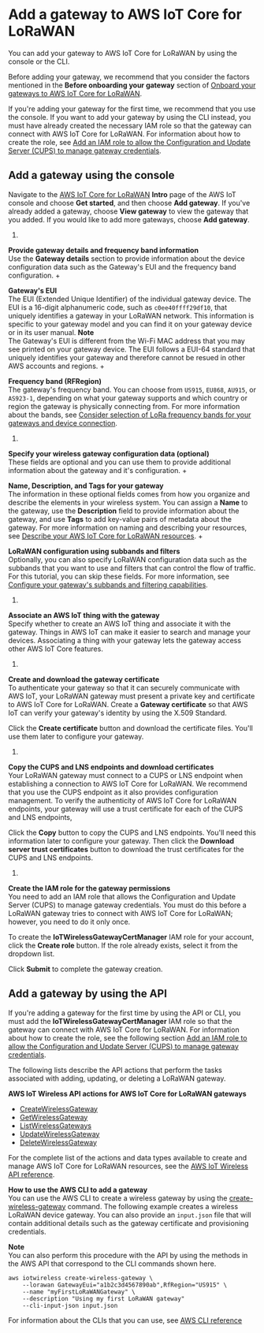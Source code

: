 # Add a gateway to AWS IoT Core for LoRaWAN<a name="connect-iot-lorawan-onboard-gateway-add"></a>

You can add your gateway to AWS IoT Core for LoRaWAN by using the console or the CLI\. 

Before adding your gateway, we recommend that you consider the factors mentioned in the **Before onboarding your gateway** section of [Onboard your gateways to AWS IoT Core for LoRaWAN](connect-iot-lorawan-onboard-gateways.md)\.

If you're adding your gateway for the first time, we recommend that you use the console\. If you want to add your gateway by using the CLI instead, you must have already created the necessary IAM role so that the gateway can connect with AWS IoT Core for LoRaWAN\. For information about how to create the role, see [Add an IAM role to allow the Configuration and Update Server \(CUPS\) to manage gateway credentials](connect-iot-lorawan-rfregion-permissions.md#connect-iot-lorawan-onboard-permissions)\.

## Add a gateway using the console<a name="connect-iot-lorawan-onboard-gateway-console"></a>

Navigate to the [AWS IoT Core for LoRaWAN](https://console.aws.amazon.com/iot/home#/wireless/landing) **Intro** page of the AWS IoT console and choose **Get started**, and then choose **Add gateway**\. If you've already added a gateway, choose **View gateway** to view the gateway that you added\. If you would like to add more gateways, choose **Add gateway**\. 

1. 

**Provide gateway details and frequency band information**  
Use the **Gateway details** section to provide information about the device configuration data such as the Gateway's EUI and the frequency band configuration\.
   + 

**Gateway's EUI**  
The EUI \(Extended Unique Identifier\) of the individual gateway device\. The EUI is a 16\-digit alphanumeric code, such as `c0ee40ffff29df10`, that uniquely identifies a gateway in your LoRaWAN network\. This information is specific to your gateway model and you can find it on your gateway device or in its user manual\.
**Note**  
The Gateway's EUI is different from the Wi\-Fi MAC address that you may see printed on your gateway device\. The EUI follows a EUI\-64 standard that uniquely identifies your gateway and therefore cannot be resued in other AWS accounts and regions\.
   + 

**Frequency band \(RFRegion\)**  
The gateway's frequency band\. You can choose from `US915`, `EU868`, `AU915`, or `AS923-1`, depending on what your gateway supports and which country or region the gateway is physically connecting from\. For more information about the bands, see [Consider selection of LoRa frequency bands for your gateways and device connection](connect-iot-lorawan-rfregion-permissions.md#connect-iot-lorawan-frequency-bands)\.

1. 

**Specify your wireless gateway configuration data \(optional\)**  
These fields are optional and you can use them to provide additional information about the gateway and it's configuration\.
   + 

**Name, Description, and Tags for your gateway**  
The information in these optional fields comes from how you organize and describe the elements in your wireless system\. You can assign a **Name** to the gateway, use the **Description** field to provide information about the gateway, and use **Tags** to add key\-value pairs of metadata about the gateway\. For more information on naming and describing your resources, see [Describe your AWS IoT Core for LoRaWAN resources](connect-iot-lorawan-describe-resource.md)\.
   + 

**LoRaWAN configuration using subbands and filters**  
Optionally, you can also specify LoRaWAN configuration data such as the subbands that you want to use and filters that can control the flow of traffic\. For this tutorial, you can skip these fields\. For more information, see [Configure your gateway's subbands and filtering capabilities](connect-iot-lorawan-subband-filter-configuration.md)\.

1. 

**Associate an AWS IoT thing with the gateway**  
Specify whether to create an AWS IoT thing and associate it with the gateway\. Things in AWS IoT can make it easier to search and manage your devices\. Associating a thing with your gateway lets the gateway access other AWS IoT Core features\.

1. 

**Create and download the gateway certificate**  
To authenticate your gateway so that it can securely communicate with AWS IoT, your LoRaWAN gateway must present a private key and certificate to AWS IoT Core for LoRaWAN\. Create a **Gateway certificate** so that AWS IoT can verify your gateway's identity by using the X\.509 Standard\.

   Click the **Create certificate** button and download the certificate files\. You'll use them later to configure your gateway\.

1. 

**Copy the CUPS and LNS endpoints and download certificates**  
Your LoRaWAN gateway must connect to a CUPS or LNS endpoint when establishing a connection to AWS IoT Core for LoRaWAN\. We recommend that you use the CUPS endpoint as it also provides configuration management\. To verify the authenticity of AWS IoT Core for LoRaWAN endpoints, your gateway will use a trust certificate for each of the CUPS and LNS endpoints,

   Click the **Copy** button to copy the CUPS and LNS endpoints\. You'll need this information later to configure your gateway\. Then click the **Download server trust certificates** button to download the trust certificates for the CUPS and LNS endpoints\.

1. 

**Create the IAM role for the gateway permissions**  
You need to add an IAM role that allows the Configuration and Update Server \(CUPS\) to manage gateway credentials\. You must do this before a LoRaWAN gateway tries to connect with AWS IoT Core for LoRaWAN; however, you need to do it only once\.

   To create the **IoTWirelessGatewayCertManager** IAM role for your account, click the **Create role** button\. If the role already exists, select it from the dropdown list\.

   Click **Submit** to complete the gateway creation\.

## Add a gateway by using the API<a name="connect-iot-lorawan-onboard-gateway-api"></a>

If you're adding a gateway for the first time by using the API or CLI, you must add the **IoTWirelessGatewayCertManager** IAM role so that the gateway can connect with AWS IoT Core for LoRaWAN\. For information about how to create the role, see the following section [Add an IAM role to allow the Configuration and Update Server \(CUPS\) to manage gateway credentials](connect-iot-lorawan-rfregion-permissions.md#connect-iot-lorawan-onboard-permissions)\.

The following lists describe the API actions that perform the tasks associated with adding, updating, or deleting a LoRaWAN gateway\.

**AWS IoT Wireless API actions for AWS IoT Core for LoRaWAN gateways**
+ [CreateWirelessGateway](https://docs.aws.amazon.com/iot-wireless/2020-11-22/apireference/API_CreateWirelessGateway.html)
+ [GetWirelessGateway](https://docs.aws.amazon.com/iot-wireless/2020-11-22/apireference/API_GetWirelessGateway.html)
+ [ListWirelessGateways](https://docs.aws.amazon.com/iot-wireless/2020-11-22/apireference/API_ListWirelessGateways.html)
+ [ UpdateWirelessGateway ](https://docs.aws.amazon.com/iot-wireless/2020-11-22/apireference/API_UpdateWirelessGateway.html)
+ [DeleteWirelessGateway](https://docs.aws.amazon.com/iot-wireless/2020-11-22/apireference/API_DeleteWirelessGateway.html)

For the complete list of the actions and data types available to create and manage AWS IoT Core for LoRaWAN resources, see the [AWS IoT Wireless API reference](https://docs.aws.amazon.com/iot-wireless/2020-11-22/apireference/welcome.html)\.

**How to use the AWS CLI to add a gateway**  
You can use the AWS CLI to create a wireless gateway by using the [create\-wireless\-gateway](https://docs.aws.amazon.com/cli/latest/reference/iotwireless/create-wireless-gateway.html) command\. The following example creates a wireless LoRaWAN device gateway\. You can also provide an `input.json` file that will contain additional details such as the gateway certificate and provisioning credentials\.

**Note**  
You can also perform this procedure with the API by using the methods in the AWS API that correspond to the CLI commands shown here\. 

```
aws iotwireless create-wireless-gateway \
    --lorawan GatewayEui="a1b2c3d4567890ab",RfRegion="US915" \
    --name "myFirstLoRaWANGateway" \
    --description "Using my first LoRaWAN gateway"
    --cli-input-json input.json
```

For information about the CLIs that you can use, see [AWS CLI reference](https://docs.aws.amazon.com/cli/latest/reference/iotwireless/index.html) 
